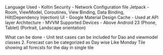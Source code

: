 Language Used - Koltin
Security - Network Configuration file
Jetpack - Room, ViewModel, Coroutines, View Binding, Data Binding, Hilt(Dependency Injection)
UI - Google Material Design
Cache - Used at API layer
Architecture - MVVM
Supported Devices - Above Android 23 (Phone, Tablet) (Portrait, Landscape orientation)

What can be done - Unit test cases can be included for Dao and viewmodel classes
2. Forecast can be categorized as Day wise Like Monday Tile showing all forecsts for the day in single tile
